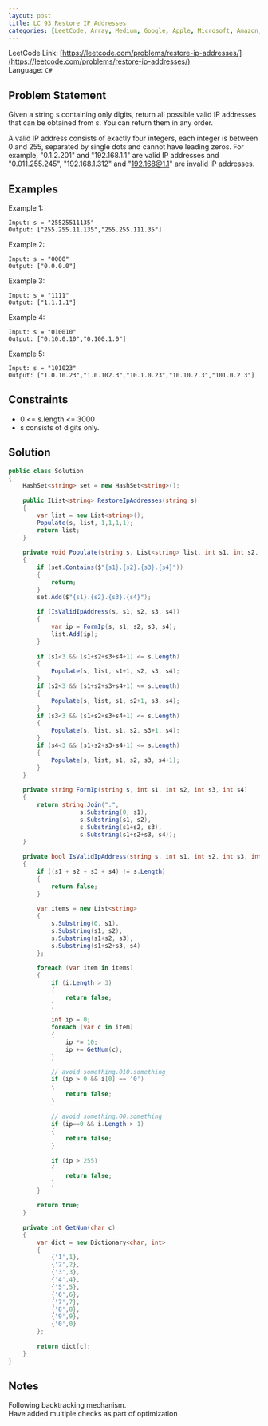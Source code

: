 ```yaml
---
layout: post
title: LC 93 Restore IP Addresses
categories: [LeetCode, Array, Medium, Google, Apple, Microsoft, Amazon, Facebook]
---
```


LeetCode Link: [https://leetcode.com/problems/restore-ip-addresses/](https://leetcode.com/problems/restore-ip-addresses/)  
Language: `C#`

## Problem Statement

Given a string s containing only digits, return all possible valid IP addresses that can be obtained from s. You can return them in any order.

A valid IP address consists of exactly four integers, each integer is between 0 and 255, separated by single dots and cannot have leading zeros. For example, "0.1.2.201" and "192.168.1.1" are valid IP addresses and "0.011.255.245", "192.168.1.312" and "192.168@1.1" are invalid IP addresses. 

## Examples

Example 1:

```
Input: s = "25525511135"
Output: ["255.255.11.135","255.255.111.35"]
```

Example 2:

```
Input: s = "0000"
Output: ["0.0.0.0"]
```

Example 3:

```
Input: s = "1111"
Output: ["1.1.1.1"]
```

Example 4:

```
Input: s = "010010"
Output: ["0.10.0.10","0.100.1.0"]
```

Example 5:

```
Input: s = "101023"
Output: ["1.0.10.23","1.0.102.3","10.1.0.23","10.10.2.3","101.0.2.3"]
```

## Constraints  

* 0 <= s.length <= 3000
* s consists of digits only.

## Solution

``` csharp
public class Solution 
{
    HashSet<string> set = new HashSet<string>();
    
    public IList<string> RestoreIpAddresses(string s) 
    {
        var list = new List<string>();
        Populate(s, list, 1,1,1,1);        
        return list;
    }
    
    private void Populate(string s, List<string> list, int s1, int s2, int s3, int s4)
    {   
        if (set.Contains($"{s1}.{s2}.{s3}.{s4}"))
        {
            return;
        }        
        set.Add($"{s1}.{s2}.{s3}.{s4}");
        
        if (IsValidIpAddress(s, s1, s2, s3, s4))
        {
            var ip = FormIp(s, s1, s2, s3, s4);
            list.Add(ip);            
        }          
        
        if (s1<3 && (s1+s2+s3+s4+1) <= s.Length)
        {
            Populate(s, list, s1+1, s2, s3, s4);
        }
        if (s2<3 && (s1+s2+s3+s4+1) <= s.Length)
        {
            Populate(s, list, s1, s2+1, s3, s4);
        }
        if (s3<3 && (s1+s2+s3+s4+1) <= s.Length)
        {
            Populate(s, list, s1, s2, s3+1, s4);
        }
        if (s4<3 && (s1+s2+s3+s4+1) <= s.Length)
        {
            Populate(s, list, s1, s2, s3, s4+1);        
        }
    }
    
    private string FormIp(string s, int s1, int s2, int s3, int s4)
    {
        return string.Join(".",     
                    s.Substring(0, s1),
                    s.Substring(s1, s2),
                    s.Substring(s1+s2, s3),
                    s.Substring(s1+s2+s3, s4));
    }
    
    private bool IsValidIpAddress(string s, int s1, int s2, int s3, int s4)
    {
        if ((s1 + s2 + s3 + s4) != s.Length)
        {
            return false;
        }
        
        var items = new List<string>
        {
            s.Substring(0, s1),
            s.Substring(s1, s2),
            s.Substring(s1+s2, s3),
            s.Substring(s1+s2+s3, s4)
        };
        
        foreach (var item in items)
        {
            if (i.Length > 3)
            {
                return false;
            }
            
            int ip = 0;
            foreach (var c in item)
            {                
                ip *= 10;
                ip += GetNum(c);
            }
            
            // avoid something.010.something
            if (ip > 0 && i[0] == '0')
            {
                return false;
            }
            
            // avoid something.00.something
            if (ip==0 && i.Length > 1)
            {
                return false;
            }
            
            if (ip > 255)
            {
                return false;
            }
        }
        
        return true;
    }
    
    private int GetNum(char c)
    {
        var dict = new Dictionary<char, int>
        {
            {'1',1},
            {'2',2},
            {'3',3},
            {'4',4},
            {'5',5},
            {'6',6},
            {'7',7},
            {'8',8},
            {'9',9},
            {'0',0}
        };
        
        return dict[c];
    }
}
```

## Notes

Following backtracking mechanism.  
Have added multiple checks as part of optimization
